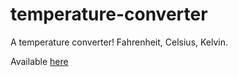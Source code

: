 # temperature-converter
A temperature converter! Fahrenheit, Celsius, Kelvin.

Available [here](https://gemafawell.github.io/temperature-converter/)
